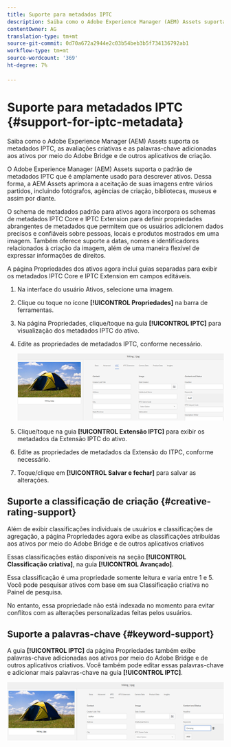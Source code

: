 ```yaml
---
title: Suporte para metadados IPTC
description: Saiba como o Adobe Experience Manager (AEM) Assets suporta os metadados IPTC, as avaliações criativas e as palavras-chave adicionadas aos ativos por meio do Adobe Bridge e de outros aplicativos de criação.
contentOwner: AG
translation-type: tm+mt
source-git-commit: 0d70a672a2944e2c03b54beb3b5f734136792ab1
workflow-type: tm+mt
source-wordcount: '369'
ht-degree: 7%

---
```



# Suporte para metadados IPTC {#support-for-iptc-metadata}

Saiba como o Adobe Experience Manager (AEM) Assets suporta os metadados IPTC, as avaliações criativas e as palavras-chave adicionadas aos ativos por meio do Adobe Bridge e de outros aplicativos de criação.

O Adobe Experience Manager (AEM) Assets suporta o padrão de metadados IPTC que é amplamente usado para descrever ativos. Dessa forma, a AEM Assets aprimora a aceitação de suas imagens entre vários partidos, incluindo fotógrafos, agências de criação, bibliotecas, museus e assim por diante.

O schema de metadados padrão para ativos agora incorpora os schemas de metadados IPTC Core e IPTC Extension para definir propriedades abrangentes de metadados que permitem que os usuários adicionem dados precisos e confiáveis sobre pessoas, locais e produtos mostrados em uma imagem. Também oferece suporte a datas, nomes e identificadores relacionados à criação da imagem, além de uma maneira flexível de expressar informações de direitos.

A página Propriedades dos ativos agora inclui guias separadas para exibir os metadados IPTC Core e IPTC Extension em campos editáveis.

1. Na interface do usuário Ativos, selecione uma imagem.
1. Clique ou toque no ícone **[!UICONTROL Propriedades]** na barra de ferramentas.
1. Na página Propriedades, clique/toque na guia **[!UICONTROL IPTC]** para visualização dos metadados IPTC do ativo.
1. Edite as propriedades de metadados IPTC, conforme necessário.

   ![iptc_tab](assets/iptc_tab.png)

1. Clique/toque na guia **[!UICONTROL Extensão IPTC]** para exibir os metadados da Extensão IPTC do ativo.
1. Edite as propriedades de metadados da Extensão do ITPC, conforme necessário.
1. Toque/clique em **[!UICONTROL Salvar e fechar]** para salvar as alterações.

## Suporte a classificação de criação {#creative-rating-support}

Além de exibir classificações individuais de usuários e classificações de agregação, a página Propriedades agora exibe as classificações atribuídas aos ativos por meio do Adobe Bridge e de outros aplicativos criativos

Essas classificações estão disponíveis na seção **[!UICONTROL Classificação criativa]**, na guia **[!UICONTROL Avançado]**.

Essa classificação é uma propriedade somente leitura e varia entre 1 e 5. Você pode pesquisar ativos com base em sua Classificação criativa no Painel de pesquisa.

No entanto, essa propriedade não está indexada no momento para evitar conflitos com as alterações personalizadas feitas pelos usuários.

## Suporte a palavras-chave {#keyword-support}

A guia **[!UICONTROL IPTC]** da página Propriedades também exibe palavras-chave adicionadas aos ativos por meio do Adobe Bridge e de outros aplicativos criativos. Você também pode editar essas palavras-chave e adicionar mais palavras-chave na guia **[!UICONTROL IPTC]**.

![keywords](assets/keywords.png)

